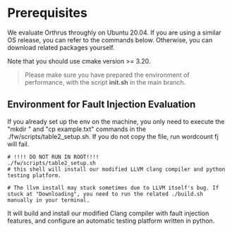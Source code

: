 
# Prerequisites

We evaluate Orthrus throughly on Ubuntu 20.04. If you are using a similar OS release, you can refer to the commands below. Otherwise, you can download related packages yourself.

Note that you should use cmake version >= 3.20.

> Please make sure you have prepared the environment of performance, with the script **init.sh** in the main branch.

## Environment for Fault Injection Evaluation

If you already set up the env on the machine, you only need to execute the "mkdir " and "cp example.txt" commands in the ./fw/scripts/table2_setup.sh. If you do not copy the file, run wordcount fj will fail. 

```shell
# !!!! DO NOT RUN IN ROOT!!!!
./fw/scripts/table2_setup.sh
# this shell will install our modified LLVM clang compiler and python testing platform. 

# The llvm install may stuck sometimes due to LLVM itself's bug. If stuck at "Downloading", you need to run the related ./build.sh manually in your terminal.
```
It will build and install our modified Clang compiler with fault injection features, and configure an automatic testing platform written in python.
